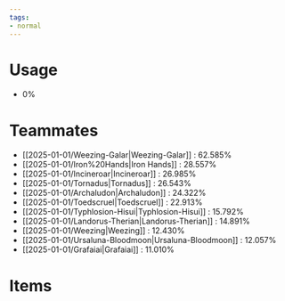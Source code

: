 ```yaml
---
tags:
- normal
---
```

# Usage
- 0%
# Teammates
- [[2025-01-01/Weezing-Galar|Weezing-Galar]] : 62.585%
- [[2025-01-01/Iron%20Hands|Iron Hands]] : 28.557%
- [[2025-01-01/Incineroar|Incineroar]] : 26.985%
- [[2025-01-01/Tornadus|Tornadus]] : 26.543%
- [[2025-01-01/Archaludon|Archaludon]] : 24.322%
- [[2025-01-01/Toedscruel|Toedscruel]] : 22.913%
- [[2025-01-01/Typhlosion-Hisui|Typhlosion-Hisui]] : 15.792%
- [[2025-01-01/Landorus-Therian|Landorus-Therian]] : 14.891%
- [[2025-01-01/Weezing|Weezing]] : 12.430%
- [[2025-01-01/Ursaluna-Bloodmoon|Ursaluna-Bloodmoon]] : 12.057%
- [[2025-01-01/Grafaiai|Grafaiai]] : 11.010%
# Items